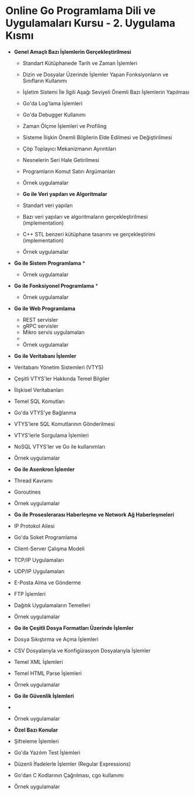 # Online Go Programlama Dili ve Uygulamaları Kursu - 2. Uygulama Kısmı

* __Genel Amaçlı Bazı İşlemlerin Gerçekleştirilmesi__
  * Standart Kütüphanede Tarih ve Zaman İşlemleri
  * Dizin ve Dosyalar Üzerinde İşlemler Yapan Fonksiyonların ve Sınıfların Kullanımı
  * İşletim Sistemi İle İlgili Aşağı Seviyeli Önemli Bazı İşlemlerin Yapılması
  * Go'da Log'lama İşlemleri
  * Go'da Debugger Kullanımı
  * Zaman Ölçme İşlemleri ve Profiling
  * Sisteme İlişkin Önemli Bilgilerin Elde Edilmesi ve Değiştirilmesi
  * Çöp Toplayıcı Mekanizmanın Ayrıntıları
  * Nesnelerin Seri Hale Getirilmesi
  * Programların Komut Satırı Argümanları
  * Örnek uygulamalar

  * __Go ile Veri yapıları ve Algoritmalar__
  * Standart veri yapıları
  * Bazı veri yapıları ve algoritmaların gerçekleştirilmesi (implementation)
  * C++ STL benzeri kütüphane tasarımı ve gerçekleştirimi (implementation)
  * Örnek uygulamalar

* __Go ile Sistem Programlama__
  *  
  * Örnek uygulamalar


* __Go ile Fonksiyonel Programlama__
  *  
  * Örnek uygulamalar

* __Go ile Web Programlama__
  * REST servisler
  * gRPC servisler
  * Mikro servis uygulamaları
  *
  * Örnek uygulamalar


* __Go ile Veritabanı İşlemler__
 * Veritabanı Yönetim Sistemleri (VTYS)
 * Çeşitli VTYS'ler Hakkında Temel Bilgiler
 * İlişkisel Veritabanları
 * Temel SQL Komutları
 * Go'da VTYS'ye Bağlanma
 * VTYS'lere SQL Komutlarının Gönderilmesi
 * VTYS'lerle Sorgulama İşlemleri
 * NoSQL VTYS'ler ve Go ile kullanımları
 * Örnek uygulamalar

* __Go ile Asenkron İşlemler__
 * Thread Kavramı
 * Goroutines
 * Örnek uygulamalar

* __Go ile Proseslerarası Haberleşme ve Network Ağ Haberleşmeleri__
 * IP Protokol Ailesi
 * Go'da Soket Programlama
 * Client-Server Çalışma Modeli
 * TCP/IP Uygulamaları
 * UDP/IP Uygulamaları
 * E-Posta Alma ve Gönderme
 * FTP İşlemleri
 * Dağıtık Uygulamaların Temelleri
 * Örnek uygulamalar

* __Go ile Çeşitli Dosya Formatları Üzerinde İşlemler__
 * Dosya Sıkıştırma ve Açma İşlemleri
 * CSV Dosyalarıyla ve Konfigürasyon Dosyalarıyla İşlemler
 * Temel XML İşlemleri
 * Temel HTML Parse İşlemleri
 * Örnek uygulamalar

* __Go ile Güvenlik İşlemleri__
* 
* Örnek uygulamalar


* __Özel Bazı Konular__
 * Şifreleme İşlemleri
 * Go'da Yazılım Test İşlemleri
 * Düzenli İfadelerle İşlemler (Regular Expressions)
 * Go'dan C Kodlarının Çağrılması, cgo kullanımı
 * Örnek uygulamalar
